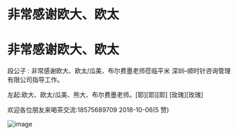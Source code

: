 # 非常感谢欧大、欧太

# 非常感谢欧大、欧太

段公子 : 非常感谢欧大、欧太/瓜美、布尔费墨老师莅临平米 深圳–顺时针咨询管理有限公司指导工作。

左起:欧大、欧太/瓜美、熊大、布尔费墨老师。[耶][耶][耶] [玫瑰][玫瑰]

欢迎各位朋友来喝茶交流:18575689709 2018-10-06(5 赞)

![image](img/Image_262.png)